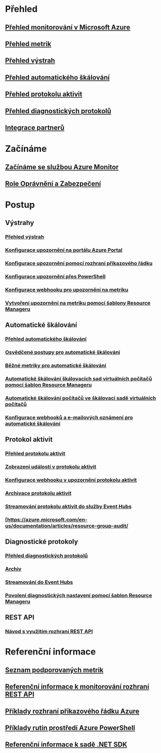 # Přehled
## [Přehled monitorování v Microsoft Azure](../monitoring-and-diagnostics/monitoring-overview.md)
## [Přehled metrik](../monitoring-and-diagnostics/monitoring-overview-metrics.md)
## [Přehled výstrah](../monitoring-and-diagnostics/monitoring-overview-alerts.md)
## [Přehled automatického škálování](../monitoring-and-diagnostics/monitoring-overview-autoscale.md)
## [Přehled protokolu aktivit](../monitoring-and-diagnostics/monitoring-overview-activity-logs.md)
## [Přehled diagnostických protokolů](../monitoring-and-diagnostics/monitoring-overview-of-diagnostic-logs.md)
## [Integrace partnerů](../monitoring-and-diagnostics/monitoring-partners.md)

# Začínáme
## [Začínáme se službou Azure Monitor](../monitoring-and-diagnostics/monitoring-get-started.md)
## [Role Oprávnění a Zabezpečení](../monitoring-and-diagnostics/monitoring-roles-permissions-security.md)

# Postup
## Výstrahy
### [Přehled výstrah](../monitoring-and-diagnostics/monitoring-overview-alerts.md)
### [Konfigurace upozornění na portálu Azure Portal](../monitoring-and-diagnostics/insights-alerts-portal.md)
### [Konfigurace upozornění pomocí rozhraní příkazového řádku](../monitoring-and-diagnostics/insights-alerts-command-line-interface.md)
### [Konfigurace upozornění přes PowerShell](../monitoring-and-diagnostics/insights-alerts-powershell.md)
### [Konfigurace webhooku pro upozornění na metriku](../monitoring-and-diagnostics/insights-webhooks-alerts.md)
### [Vytvoření upozornění na metriku pomocí šablony Resource Manageru](../monitoring-and-diagnostics/monitoring-enable-alerts-using-template.md)
## Automatické škálování
### [Přehled automatického škálování](../monitoring-and-diagnostics/monitoring-overview-autoscale.md)
### [Osvědčené postupy pro automatické škálování](../monitoring-and-diagnostics/insights-autoscale-best-practices.md)
### [Běžné metriky pro automatické škálování](../monitoring-and-diagnostics/insights-autoscale-common-metrics.md)
### [Automatické škálování škálovacích sad virtuálních počítačů pomocí šablon Resource Manageru](../monitoring-and-diagnostics/insights-advanced-autoscale-virtual-machine-scale-sets.md)
### [Automatické škálování počítačů ve škálovací sadě virtuálních počítačů](../virtual-machine-scale-sets/virtual-machine-scale-sets-windows-autoscale.md)
### [Konfigurace webhooků a e-mailových oznámení pro automatické škálování](../monitoring-and-diagnostics/insights-autoscale-to-webhook-email.md)
## Protokol aktivit
### [Přehled protokolu aktivit](../monitoring-and-diagnostics/monitoring-overview-activity-logs.md)
### [Zobrazení událostí v protokolu aktivit](../monitoring-and-diagnostics/insights-debugging-with-events.md)
### [Konfigurace webhooku v upozornění protokolu aktivit](../monitoring-and-diagnostics/insights-auditlog-to-webhook-email.md)
### [Archivace protokolu aktivit](../monitoring-and-diagnostics/monitoring-archive-activity-log.md)
### [Streamování protokolu aktivit do služby Event Hubs](../monitoring-and-diagnostics/monitoring-stream-activity-logs-event-hubs.md)
### [https://azure.microsoft.com/en-us/documentation/articles/resource-group-audit/
## Diagnostické protokoly
### [Přehled diagnostických protokolů](../monitoring-and-diagnostics/monitoring-overview-of-diagnostic-logs.md)
### [Archiv](../monitoring-and-diagnostics/monitoring-archive-diagnostic-logs.md)
### [Streamování do Event Hubs](../monitoring-and-diagnostics/monitoring-stream-diagnostic-logs-to-event-hubs.md)
### [Povolení diagnostických nastavení pomocí šablon Resource Manageru](../monitoring-and-diagnostics/monitoring-enable-diagnostic-logs-using-template.md)
## REST API
### [Návod s využitím rozhraní REST API](../monitoring-and-diagnostics/monitoring-rest-api-walkthrough.md)

# Referenční informace
## [Seznam podporovaných metrik](../monitoring-and-diagnostics/monitoring-supported-metrics.md)
## [Referenční informace k monitorování rozhraní REST API](https://msdn.microsoft.com/library/azure/dn931943)
## [Příklady rozhraní příkazového řádku Azure](../monitoring-and-diagnostics/insights-cli-samples.md)
## [Příklady rutin prostředí Azure PowerShell](../monitoring-and-diagnostics/insights-powershell-samples.md)
## [Referenční informace k sadě .NET SDK](https://msdn.microsoft.com/library/azure/dn802153)


<!--HONumber=Nov16_HO2-->



